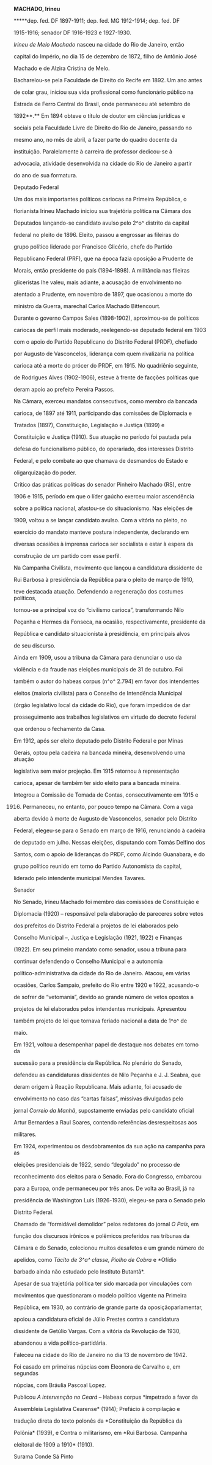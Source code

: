 **MACHADO, Irineu**



**\***dep. fed. DF 1897-1911; dep. fed. MG 1912-1914; dep. fed. DF

1915-1916; senador DF 1916-1923 e 1927-1930.



*Irineu de Melo Machado* nasceu na cidade do Rio de Janeiro, então

capital do Império, no dia 15 de dezembro de 1872, filho de Antônio José

Machado e de Alzira Cristina de Melo.



Bacharelou-se pela Faculdade de Direito do Recife em 1892. Um ano antes

de colar grau, iniciou sua vida profissional como funcionário público na

Estrada de Ferro Central do Brasil, onde permaneceu até setembro de

1892**.** Em 1894 obteve o título de doutor em ciências jurídicas e

sociais pela Faculdade Livre de Direito do Rio de Janeiro, passando no

mesmo ano, no mês de abril, a fazer parte do quadro docente da

instituição. Paralelamente à carreira de professor dedicou-se à

advocacia, atividade desenvolvida na cidade do Rio de Janeiro a partir

do ano de sua formatura.



Deputado Federal



Um dos mais importantes políticos cariocas na Primeira República, o

florianista Irineu Machado iniciou sua trajetória política na Câmara dos

Deputados lançando-se candidato avulso pelo 2^o^ distrito da capital

federal no pleito de 1896. Eleito, passou a engrossar as fileiras do

grupo político liderado por Francisco Glicério, chefe do Partido

Republicano Federal (PRF), que na época fazia oposição a Prudente de

Morais, então presidente do país (1894-1898). A militância nas fileiras

gliceristas lhe valeu, mais adiante, a acusação de envolvimento no

atentado a Prudente, em novembro de 1897, que ocasionou a morte do

ministro da Guerra, marechal Carlos Machado Bittencourt.



Durante o governo Campos Sales (1898-1902), aproximou-se de políticos

cariocas de perfil mais moderado, reelegendo-se deputado federal em 1903

com o apoio do Partido Republicano do Distrito Federal (PRDF), chefiado

por Augusto de Vasconcelos, liderança com quem rivalizaria na política

carioca até a morte do prócer do PRDF, em 1915. No quadriênio seguinte,

de Rodrigues Alves (1902-1906), esteve à frente de facções políticas que

deram apoio ao prefeito Pereira Passos.



Na Câmara, exerceu mandatos consecutivos, como membro da bancada

carioca, de 1897 até 1911, participando das comissões de Diplomacia e

Tratados (1897), Constituição, Legislação e Justiça (1899) e

Constituição e Justiça (1910). Sua atuação no período foi pautada pela

defesa do funcionalismo público, do operariado, dos interesses Distrito

Federal, e pelo combate ao que chamava de desmandos do Estado e

oligarquização do poder.



Crítico das práticas políticas do senador Pinheiro Machado (RS), entre

1906 e 1915, período em que o líder gaúcho exerceu maior ascendência

sobre a política nacional, afastou-se do situacionismo. Nas eleições de

1909, voltou a se lançar candidato avulso. Com a vitória no pleito, no

exercício do mandato manteve postura independente, declarando em

diversas ocasiões à imprensa carioca ser socialista e estar à espera da

construção de um partido com esse perfil.



Na Campanha Civilista, movimento que lançou a candidatura dissidente de

Rui Barbosa à presidência da República para o pleito de março de 1910,

teve destacada atuação. Defendendo a regeneração dos costumes políticos,

tornou-se a principal voz do “civilismo carioca”, transformando Nilo

Peçanha e Hermes da Fonseca, na ocasião, respectivamente, presidente da

República e candidato situacionista à presidência, em principais alvos

de seu discurso.



Ainda em 1909, usou a tribuna da Câmara para denunciar o uso da

violência e da fraude nas eleições municipais de 31 de outubro. Foi

também o autor do habeas corpus (n^o^ 2.794) em favor dos intendentes

eleitos (maioria civilista) para o Conselho de Intendência Municipal

(órgão legislativo local da cidade do Rio), que foram impedidos de dar

prosseguimento aos trabalhos legislativos em virtude do decreto federal

que ordenou o fechamento da Casa.



Em 1912, após ser eleito deputado pelo Distrito Federal e por Minas

Gerais, optou pela cadeira na bancada mineira, desenvolvendo uma atuação

legislativa sem maior projeção. Em 1915 retornou à representação

carioca, apesar de também ter sido eleito para a bancada mineira.

Integrou a Comissão de Tomada de Contas, consecutivamente em 1915 e

1916. Permaneceu, no entanto, por pouco tempo na Câmara. Com a vaga

aberta devido à morte de Augusto de Vasconcelos, senador pelo Distrito

Federal, elegeu-se para o Senado em março de 1916, renunciando à cadeira

de deputado em julho. Nessas eleições, disputando com Tomás Delfino dos

Santos, com o apoio de lideranças do PRDF, como Alcindo Guanabara, e do

grupo político reunido em torno do Partido Autonomista da capital,

liderado pelo intendente municipal Mendes Tavares.



Senador



No Senado, Irineu Machado foi membro das comissões de Constituição e

Diplomacia (1920) – responsável pela elaboração de pareceres sobre vetos

dos prefeitos do Distrito Federal a projetos de lei elaborados pelo

Conselho Municipal –, Justiça e Legislação (1921, 1922) e Finanças

(1922). Em seu primeiro mandato como senador, usou a tribuna para

continuar defendendo o Conselho Municipal e a autonomia

político-administrativa da cidade do Rio de Janeiro. Atacou, em várias

ocasiões, Carlos Sampaio, prefeito do Rio entre 1920 e 1922, acusando-o

de sofrer de “vetomania”, devido ao grande número de vetos opostos a

projetos de lei elaborados pelos intendentes municipais. Apresentou

também projeto de lei que tornava feriado nacional a data de 1^o^ de

maio.



Em 1921, voltou a desempenhar papel de destaque nos debates em torno da

sucessão para a presidência da República. No plenário do Senado,

defendeu as candidaturas dissidentes de Nilo Peçanha e J. J. Seabra, que

deram origem à Reação Republicana. Mais adiante, foi acusado de

envolvimento no caso das “cartas falsas”, missivas divulgadas pelo

jornal *Correio da Manhã*, supostamente enviadas pelo candidato oficial

Artur Bernardes a Raul Soares, contendo referências desrespeitosas aos

militares.



Em 1924, experimentou os desdobramentos da sua ação na campanha para as

eleições presidenciais de 1922, sendo “degolado” no processo de

reconhecimento dos eleitos para o Senado. Fora do Congresso, embarcou

para a Europa, onde permaneceu por três anos. De volta ao Brasil, já na

presidência de Washington Luís (1926-1930), elegeu-se para o Senado pelo

Distrito Federal.



Chamado de “formidável demolidor” pelos redatores do jornal *O País*, em

função dos discursos irônicos e polêmicos proferidos nas tribunas da

Câmara e do Senado, colecionou muitos desafetos e um grande número de

apelidos, como *Tácito de 3^a^ classe, Piolho de Cobra* e *Ofídio

barbado ainda não estudado pelo Instituto Butantã*.



Apesar de sua trajetória política ter sido marcada por vinculações com

movimentos que questionaram o modelo político vigente na Primeira

República, em 1930, ao contrário de grande parte da oposiçãoparlamentar,

apoiou a candidatura oficial de Júlio Prestes contra a candidatura

dissidente de Getúlio Vargas. Com a vitória da Revolução de 1930,

abandonou a vida político-partidária.



Faleceu na cidade do Rio de Janeiro no dia 13 de novembro de 1942.



Foi casado em primeiras núpcias com Eleonora de Carvalho e, em segundas

núpcias, com Bráulia Pascoal Lopez.



Publicou *A intervenção no Ceará* – Habeas corpus *impetrado a favor da

Assembleia Legislativa Cearense* (1914); Prefácio à compilação e

tradução direta do texto polonês da *Constituição da República da

Polônia* (1939), e Contra o militarismo, em *Rui Barbosa. Campanha

eleitoral de 1909 a 1910* (1910).



Surama Conde Sá Pinto



